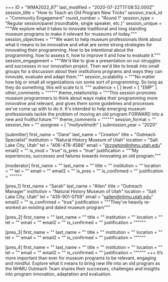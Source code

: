 +++
ID = "WMA2022_87"
last_modified = "2020-07-22T17:08:52.000Z"
session_title = "How to Teach an Old Program New Tricks"
session_track_id = "Community Engagement"
round_number = "Round 1"
session_type = "Regular session/panel (roundtable, single speaker, etc.)"
session_unique = """We explore what it takes to innovate traditional and long standing museum programs to make it relevant for museums of today."""
session_objectives = """We want to help museum professionals think about what it means to be innovative and what are some strong strategies for innovating their programming. How to be intentional about the programming, how to assess it, how to improve it and how to evaluate it."""
session_engagement = """We'd like to give a presentation on our struggles and successes in our innovation project. Then we'd like to break into small groups for a discussion about their institutions programs and ways they can innovate, evaluate and adapt them."""
session_scalability = """No matter how big or small all organizations run some sort of programming. So long as they do something, this will scale to it. 
"""
audience = [  ]
level = [ "EMP" ]
other_comments = """"""
theme_relationship = """This session promotes museum programmers to think about ways make their programming more innovative and relevant, and gives them some guidelines and processes we've come up with to do it. It's intended to help emerging museum professionals tackle the problem of moving an old program FORWARD into a new and fruitful future."""
theme_comments = """"""
session_format = ""
session_fee = ""
assignee = [ "mollywilmoth" ]
submission_year = "2020"

[submitter]
first_name = "Dane"
last_name = "Crowton"
title = "Outreach Specialist"
institution = "Natural History Museum of Utah"
location = "Salt Lake City, Utah"
tel = "406-478-4586"
email = "dcrowton@nhmu.utah.edu"
email2 = ""
is_mod = "true"
is_pres = "true"
justification = """My experiences, successes and failures towards innovating an old program."""

[moderator]
first_name = ""
last_name = ""
title = ""
institution = ""
location = ""
tel = ""
email = ""
email2 = ""
is_pres = ""
is_confirmed = ""
justification = """"""

[pres_1]
first_name = "Sarah"
last_name = "Allen"
title = "Outreach Manager"
institution = "Natural History Museum of Utah"
location = "Salt Lake City, Utah"
tel = "435-901-0709"
email = "sallen@nhmu.utah.edu"
email2 = ""
is_confirmed = "true"
justification = """They've heavily re-worked an existing and dated museum program"""

[pres_2]
first_name = ""
last_name = ""
title = ""
institution = ""
location = ""
tel = ""
email = ""
email2 = ""
is_confirmed = ""
justification = """"""

[pres_3]
first_name = ""
last_name = ""
title = ""
institution = ""
location = ""
tel = ""
email = ""
email2 = ""
is_confirmed = ""
justification = """"""

[pres_4]
first_name = ""
last_name = ""
title = ""
institution = ""
location = ""
tel = ""
email = ""
email2 = ""
is_confirmed = ""
justification = """"""
+++
It’s more important than ever for museum programs to be relevant, engaging and mindful. Explore what it means to bring new life into an old program as the NHMU Outreach Team shares their successes, challenges and insights into program innovation, adaptation and evaluation. 
